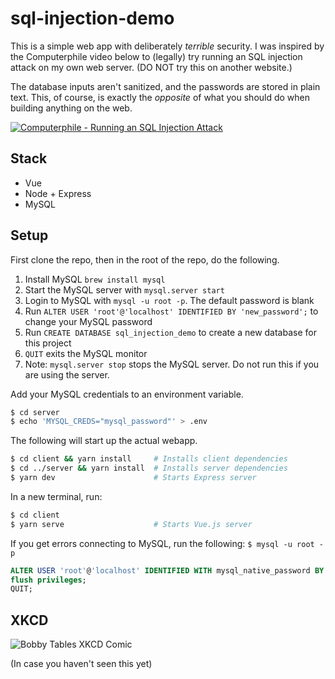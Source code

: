 # sql-injection-demo

This is a simple web app with deliberately _terrible_ security. I was inspired by the Computerphile video below to (legally) try running an SQL injection attack on my own web server. (DO NOT try this on another website.)

The database inputs aren't sanitized, and the passwords are stored in plain text. This, of course, is exactly the _opposite_ of what you should do when building anything on the web.

[![Computerphile - Running an SQL Injection Attack](http://img.youtube.com/vi/ciNHn38EyRc/0.jpg)](https://www.youtube.com/watch?v=ciNHn38EyRc "Running an SQL Injection Attack")

## Stack
- Vue
- Node + Express
- MySQL


## Setup
First clone the repo, then in the root of the repo, do the following.
1. Install MySQL `brew install mysql`
2. Start the MySQL server with `mysql.server start`
3. Login to MySQL with `mysql -u root -p`. The default password is blank
4. Run `ALTER USER 'root'@'localhost' IDENTIFIED BY 'new_password';` to change your MySQL password
5. Run `CREATE DATABASE sql_injection_demo` to create a new database for this project
6. `QUIT` exits the MySQL monitor
7. Note: `mysql.server stop` stops the MySQL server. Do not run this if you are using the server.

Add your MySQL credentials to an environment variable.
```bash
$ cd server
$ echo 'MYSQL_CREDS="mysql_password"' > .env
```

The following will start up the actual webapp.
```bash
$ cd client && yarn install     # Installs client dependencies
$ cd ../server && yarn install  # Installs server dependencies
$ yarn dev                      # Starts Express server
```
In a new terminal, run:
```bash
$ cd client
$ yarn serve                    # Starts Vue.js server
```

If you get errors connecting to MySQL, run the following:
`$ mysql -u root -p`
```SQL
ALTER USER 'root'@'localhost' IDENTIFIED WITH mysql_native_password BY 'mysql_password';
flush privileges;
QUIT;
```


## XKCD
![Bobby Tables XKCD Comic](https://imgs.xkcd.com/comics/exploits_of_a_mom.png)

(In case you haven't seen this yet)